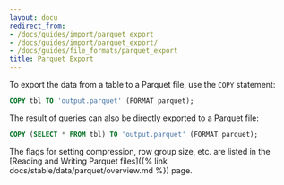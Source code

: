 ```yaml
---
layout: docu
redirect_from:
- /docs/guides/import/parquet_export
- /docs/guides/import/parquet_export/
- /docs/guides/file_formats/parquet_export
title: Parquet Export
---
```


To export the data from a table to a Parquet file, use the `COPY` statement:

```sql
COPY tbl TO 'output.parquet' (FORMAT parquet);
```

The result of queries can also be directly exported to a Parquet file:

```sql
COPY (SELECT * FROM tbl) TO 'output.parquet' (FORMAT parquet);
```

The flags for setting compression, row group size, etc. are listed in the [Reading and Writing Parquet files]({% link docs/stable/data/parquet/overview.md %}) page.
